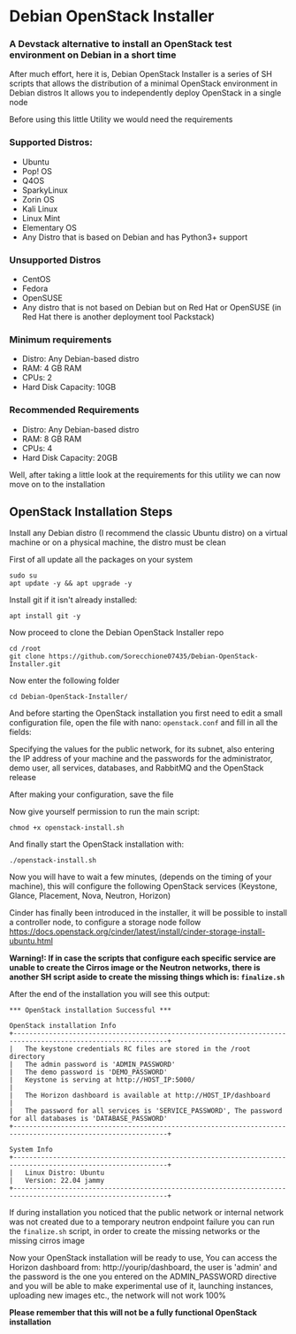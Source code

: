 # Debian OpenStack Installer
### A Devstack alternative to install an OpenStack test environment on Debian in a short time

After much effort, here it is, Debian OpenStack Installer is a series of SH scripts that allows the distribution of a minimal OpenStack environment in Debian distros
It allows you to independently deploy OpenStack in a single node

Before using this little Utility we would need the requirements

### Supported Distros:
- Ubuntu
- Pop! OS
- Q4OS
- SparkyLinux
- Zorin OS
- Kali Linux
- Linux Mint
- Elementary OS
- Any Distro that is based on Debian and has Python3+ support

### Unsupported Distros
- CentOS
- Fedora
- OpenSUSE
- Any distro that is not based on Debian but on Red Hat or OpenSUSE
(in Red Hat there is another deployment tool Packstack)

### Minimum requirements
- Distro: Any Debian-based distro
- RAM: 4 GB RAM
- CPUs: 2
- Hard Disk Capacity: 10GB

### Recommended Requirements
- Distro: Any Debian-based distro
- RAM: 8 GB RAM
- CPUs: 4
- Hard Disk Capacity: 20GB

Well, after taking a little look at the requirements for this utility we can now move on to the installation

## OpenStack Installation Steps

Install any Debian distro (I recommend the classic Ubuntu distro) on a virtual machine or on a physical machine, the distro must be clean

First of all update all the packages on your system
```
sudo su
apt update -y && apt upgrade -y
```

Install git if it isn't already installed:
```
apt install git -y
```

Now proceed to clone the Debian OpenStack Installer repo
```
cd /root
git clone https://github.com/Sorecchione07435/Debian-OpenStack-Installer.git
```

Now enter the following folder
```
cd Debian-OpenStack-Installer/
```

And before starting the OpenStack installation you first need to edit a small configuration file, open the file with nano: ```openstack.conf```
and fill in all the fields:

Specifying the values for the public network, for its subnet, also entering the IP address of your machine and the passwords for the administrator, demo user, all services, databases, and RabbitMQ and the OpenStack release

After making your configuration, save the file

Now give yourself permission to run the main script:
```
chmod +x openstack-install.sh
```

And finally start the OpenStack installation with:
```
./openstack-install.sh
```

Now you will have to wait a few minutes, (depends on the timing of your machine), this will configure the following OpenStack services (Keystone, Glance, Placement, Nova, Neutron, Horizon)

Cinder has finally been introduced in the installer, it will be possible to install a controller node, to configure a storage node follow https://docs.openstack.org/cinder/latest/install/cinder-storage-install-ubuntu.html

**Warning!: If in case the scripts that configure each specific service are unable to create the Cirros image or the Neutron networks, there is another SH script aside to create the missing things which is: ```finalize.sh```**

After the end of the installation you will see this output:

```
*** OpenStack installation Successful ***

OpenStack installation Info
+-------------------------------------------------------------------------------------------------------------+
|	The keystone credentials RC files are stored in the /root directory										
|	The admin password is 'ADMIN_PASSWORD'														
|	The demo password is 'DEMO_PASSWORD'															
|	Keystone is serving at http://HOST_IP:5000/												
|																			
|	The Horizon dashboard is available at http://HOST_IP/dashboard										
|																			
|	The password for all services is 'SERVICE_PASSWORD', The password for all databases is 'DATABASE_PASSWORD'	
+-------------------------------------------------------------------------------------------------------------+

System Info
+-------------------------------------------------------------------------------------------------------------+
|	Linux Distro: Ubuntu																
|	Version: 22.04 jammy 																														
+-------------------------------------------------------------------------------------------------------------+
```

If during installation you noticed that the public network or internal network was not created due to a temporary neutron endpoint failure you can run the ```finalize.sh``` script, in order to create the missing networks or the missing cirros image

Now your OpenStack installation will be ready to use, You can access the Horizon dashboard from: http://yourip/dashboard, the user is 'admin' and the password is the one you entered on the ADMIN_PASSWORD directive and you will be able to make experimental use of it, launching instances, uploading new images etc., the network will not work 100%

**Please remember that this will not be a fully functional OpenStack installation**

